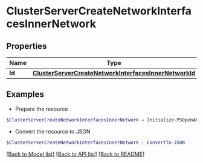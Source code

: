 # ClusterServerCreateNetworkInterfacesInnerNetwork
## Properties

Name | Type | Description | Notes
------------ | ------------- | ------------- | -------------
**Id** | [**ClusterServerCreateNetworkInterfacesInnerNetworkId**](ClusterServerCreateNetworkInterfacesInnerNetworkId.md) |  | 

## Examples

- Prepare the resource
```powershell
$ClusterServerCreateNetworkInterfacesInnerNetwork = Initialize-PSOpenAPIToolsClusterServerCreateNetworkInterfacesInnerNetwork  -Id null
```

- Convert the resource to JSON
```powershell
$ClusterServerCreateNetworkInterfacesInnerNetwork | ConvertTo-JSON
```

[[Back to Model list]](../README.md#documentation-for-models) [[Back to API list]](../README.md#documentation-for-api-endpoints) [[Back to README]](../README.md)

